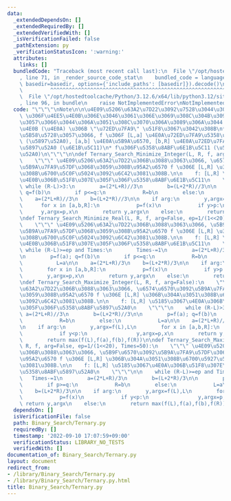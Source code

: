 ```yaml
---
data:
  _extendedDependsOn: []
  _extendedRequiredBy: []
  _extendedVerifiedWith: []
  _isVerificationFailed: false
  _pathExtension: py
  _verificationStatusIcon: ':warning:'
  attributes:
    links: []
  bundledCode: "Traceback (most recent call last):\n  File \"/opt/hostedtoolcache/Python/3.12.6/x64/lib/python3.12/site-packages/onlinejudge_verify/documentation/build.py\"\
    , line 71, in _render_source_code_stat\n    bundled_code = language.bundle(stat.path,\
    \ basedir=basedir, options={'include_paths': [basedir]}).decode()\n          \
    \         ^^^^^^^^^^^^^^^^^^^^^^^^^^^^^^^^^^^^^^^^^^^^^^^^^^^^^^^^^^^^^^^^^^^^^^^^^^^^^^^^^\n\
    \  File \"/opt/hostedtoolcache/Python/3.12.6/x64/lib/python3.12/site-packages/onlinejudge_verify/languages/python.py\"\
    , line 96, in bundle\n    raise NotImplementedError\nNotImplementedError\n"
  code: "\"\"\"\nNote\n\n\u4E09\u5206\u63A2\u7D22\u3092\u7528\u3044\u308B\u969B, f\
    \ \u306F\u4EE5\u4E0B\u306E\u3046\u3061\u306E\u3069\u308C\u304B\u3092\u898B\u305F\
    \u3057\u3066\u3044\u306A\u3051\u308C\u3070\u306A\u3089\u306A\u3044.\n\n* f \u306F\
    \u4E0B (\u4E0A) \u306B \"\u72ED\u7FA9\" \u51F8\u3067\u3042\u308B\n* a<b \u304C\
    \u5B58\u5728\u3057\u3066, f \u306F [L,a] \u4E0A\u72ED\u7FA9\u5358\u8ABF\u6E1B\u5C11\
    \ (\u5897\u52A0), [a,b] \u4E0A\u5B9A\u6570, [b,R] \u4E0A\u72ED\u7FA9\u5358\u8ABF\
    \u5897\u52A0 (\u6E1B\u5C11)\n* f\u306F\u5358\u8ABF\u6E1B\u5C11 (\u5358\u8ABF\u5897\
    \u52A0)\n\"\"\"\n\ndef Ternary_Search_Minimize_Integer(L, R, f, arg=False):\n\
    \    \"\"\" \u4E09\u5206\u63A2\u7D22\u306B\u3088\u3063\u3066, \u6574\u6570\u3092\
    \u5B9A\u7FA9\u57DF\u3068\u3059\u308B\u95A2\u6570 f \u306E [L,R] \u306B\u304A\u3051\
    \u308B\u6700\u5C0F\u5024\u3092\u6C42\u3081\u308B.\n\n    f: [L,R] \u5185\u3067\
    \u4E0B\u306B\u51F8\u307E\u305F\u306F\u5358\u8ABF\u6E1B\u5C11\n    \"\"\"\n   \
    \ while (R-L)>3:\n        a=(2*L+R)//3\n        b=(L+2*R)//3\n\n        p=f(a);\
    \ q=f(b)\n        if p<=q:\n            R=b\n        else:\n            L=a\n\n\
    \    a=(2*L+R)//3\n    b=(L+2*R)//3\n\n    if arg:\n        y,argx=f(L),L\n  \
    \      for x in [a,b,R]:\n            p=f(x)\n            if y>p:\n          \
    \      y,argx=p,x\n        return y,argx\n    else:\n        return min(f(L),f(a),f(b),f(R))\n\
    \ndef Ternary_Search_Minimize_Real(L, R, f, arg=False, ep=1/(1<<20), Times=50):\n\
    \    \"\"\" \u4E09\u5206\u63A2\u7D22\u306B\u3088\u3063\u3066, \u5B9F\u6570\u3092\
    \u5B9A\u7FA9\u57DF\u3068\u3059\u308B\u95A2\u6570 f \u306E [L,R] \u306B\u304A\u3051\
    \u308B\u6700\u5C0F\u5024\u3092\u6C42\u3081\u308B.\n\n    f: [L,R] \u5185\u3067\
    \u4E0B\u306B\u51F8\u307E\u305F\u306F\u5358\u8ABF\u6E1B\u5C11\n    \"\"\"\n   \
    \ while (R-L)>=ep and Times:\n        Times-=1\n        a=(2*L+R)/3\n        b=(L+2*R)/3\n\
    \n        p=f(a); q=f(b)\n        if p<=q:\n            R=b\n        else:\n \
    \           L=a\n\n    a=(2*L+R)/3\n    b=(L+2*R)/3\n\n    if arg:\n        y,argx=f(L),L\n\
    \        for x in [a,b,R]:\n            p=f(x)\n            if y>p:\n        \
    \        y,argx=p,x\n        return y,argx\n    else:\n        return min(f(L),f(a),f(b),f(R))\n\
    \ndef Ternary_Search_Maximize_Integer(L, R, f, arg=False):\n    \"\"\" \u4E09\u5206\
    \u63A2\u7D22\u306B\u3088\u3063\u3066, \u6574\u6570\u3092\u5B9A\u7FA9\u57DF\u3068\
    \u3059\u308B\u95A2\u6570 f \u306E [L,R] \u306B\u304A\u3051\u308B\u6700\u5927\u5024\
    \u3092\u6C42\u3081\u308B.\n\n    f: [L,R] \u5185\u3067\u4E0A\u306B\u51F8\u307E\
    \u305F\u306F\u5358\u8ABF\u5897\u52A0\n    \"\"\"\n    while (R-L)>3:\n       \
    \ a=(2*L+R)//3\n        b=(L+2*R)//3\n\n        p=f(a); q=f(b)\n        if p>=q:\n\
    \            R=b\n        else:\n            L=a\n\n    a=(2*L+R)//3\n    b=(L+2*R)//3\n\
    \n    if arg:\n        y,argx=f(L),L\n        for x in [a,b,R]:\n            p=f(x)\n\
    \            if y<p:\n                y,argx=p,x\n        return y,argx\n    else:\n\
    \        return max(f(L),f(a),f(b),f(R))\n\ndef Ternary_Search_Maximize_Real(L,\
    \ R, f, arg=False, ep=1/(1<<20), Times=50):\n    \"\"\" \u4E09\u5206\u63A2\u7D22\
    \u306B\u3088\u3063\u3066, \u5B9F\u6570\u3092\u5B9A\u7FA9\u57DF\u3068\u3059\u308B\
    \u95A2\u6570 f \u306E [L,R] \u306B\u304A\u3051\u308B\u6700\u5927\u5024\u3092\u6C42\
    \u3081\u308B.\n\n    f: [L,R] \u5185\u3067\u4E0A\u306B\u51F8\u307E\u305F\u306F\
    \u5358\u8ABF\u5897\u52A0\n    \"\"\"\n\n    while (R-L)>=ep and Times:\n     \
    \   Times-=1\n        a=(2*L+R)/3\n        b=(L+2*R)/3\n\n        p=f(a); q=f(b)\n\
    \        if p>=q:\n            R=b\n        else:\n            L=a\n\n    a=(2*L+R)/3\n\
    \    b=(L+2*R)/3\n\n    if arg:\n        y,argx=f(L),L\n        for x in [a,b,R]:\n\
    \            p=f(x)\n            if y<p:\n                y,argx=p,x\n       \
    \ return y,argx\n    else:\n        return max(f(L),f(a),f(b),f(R))\n"
  dependsOn: []
  isVerificationFile: false
  path: Binary_Search/Ternary.py
  requiredBy: []
  timestamp: '2022-09-10 17:07:59+09:00'
  verificationStatus: LIBRARY_NO_TESTS
  verifiedWith: []
documentation_of: Binary_Search/Ternary.py
layout: document
redirect_from:
- /library/Binary_Search/Ternary.py
- /library/Binary_Search/Ternary.py.html
title: Binary_Search/Ternary.py
---
```

